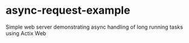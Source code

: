 # async-request-example

Simple web server demonstrating async handling of long running tasks using Actix Web

